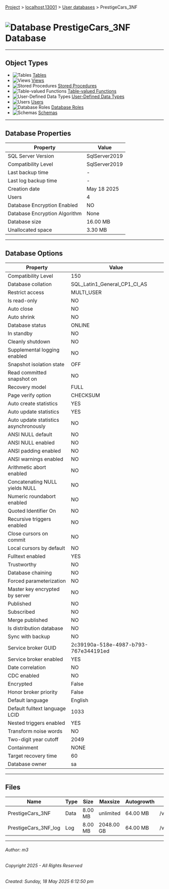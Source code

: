 #### 

[Project](../../../index.md) > [localhost,13001](../../index.md) > [User databases](../index.md) > PrestigeCars_3NF

# ![Database](../../../Images/ntDatabase.png) PrestigeCars_3NF Database

---

## <a name="#objecttypes"></a>Object Types

* ![Tables](../../../Images/Table.png) [Tables](Tables/Tables.md)
* ![Views](../../../Images/View.png) [Views](Views/Views.md)
* ![Stored Procedures](../../../Images/StoredProcedure.png) [Stored Procedures](Programmability/Stored_Procedures/Stored_Procedures.md)
* ![Table-valued Functions](../../../Images/Function_Table.png) [Table-valued Functions](Programmability/Functions/Table-valued_Functions/Table-valued_Functions.md)
* ![User-Defined Data Types](../../../Images/UserDefinedDataType.png) [User-Defined Data Types](Programmability/Types/User-Defined_Data_Types/User-Defined_Data_Types.md)
* ![Users](../../../Images/User.png) [Users](Security/Users/Users.md)
* ![Database Roles](../../../Images/Role_Database.png) [Database Roles](Security/Roles/Database_Roles/Database_Roles.md)
* ![Schemas](../../../Images/Schema.png) [Schemas](Security/Schemas/Schemas.md)


---

## <a name="#dbproperties"></a>Database Properties

| Property | Value |
|---|---|
| SQL Server Version | SqlServer2019 |
| Compatibility Level | SqlServer2019 |
| Last backup time | - |
| Last log backup time | - |
| Creation date | May 18 2025  |
| Users | 4 |
| Database Encryption Enabled | NO |
| Database Encryption Algorithm | None |
| Database size | 16.00 MB |
| Unallocated space | 3.30 MB |


---

## <a name="#dboptions"></a>Database Options

| Property | Value |
|---|---|
| Compatibility Level | 150 |
| Database collation | SQL_Latin1_General_CP1_CI_AS |
| Restrict access | MULTI_USER |
| Is read-only | NO |
| Auto close | NO |
| Auto shrink | NO |
| Database status | ONLINE |
| In standby | NO |
| Cleanly shutdown | NO |
| Supplemental logging enabled | NO |
| Snapshot isolation state | OFF |
| Read committed snapshot on | NO |
| Recovery model | FULL |
| Page verify option | CHECKSUM |
| Auto create statistics | YES |
| Auto update statistics | YES |
| Auto update statistics asynchronously | NO |
| ANSI NULL default | NO |
| ANSI NULL enabled | NO |
| ANSI padding enabled | NO |
| ANSI warnings enabled | NO |
| Arithmetic abort enabled | NO |
| Concatenating NULL yields NULL | NO |
| Numeric roundabort enabled | NO |
| Quoted Identifier On | NO |
| Recursive triggers enabled | NO |
| Close cursors on commit | NO |
| Local cursors by default | NO |
| Fulltext enabled | YES |
| Trustworthy | NO |
| Database chaining | NO |
| Forced parameterization | NO |
| Master key encrypted by server | NO |
| Published | NO |
| Subscribed | NO |
| Merge published | NO |
| Is distribution database | NO |
| Sync with backup | NO |
| Service broker GUID | 2c39190a-518e-4987-b793-767e344191ed |
| Service broker enabled | YES |
| Date correlation | NO |
| CDC enabled | NO |
| Encrypted | False |
| Honor broker priority | False |
| Default language | English |
| Default fulltext language LCID | 1033 |
| Nested triggers enabled | YES |
| Transform noise words | NO |
| Two-digit year cutoff | 2049 |
| Containment | NONE |
| Target recovery time | 60 |
| Database owner | sa |


---

## <a name="#files"></a>Files

| Name | Type | Size | Maxsize | Autogrowth | File Name |
|---|---|---|---|---|---|
| PrestigeCars_3NF | Data | 8.00 MB | unlimited | 64.00 MB | /var/opt/mssql/data/PrestigeCars_3NF.mdf |
| PrestigeCars_3NF_log | Log | 8.00 MB | 2048.00 GB | 64.00 MB | /var/opt/mssql/log/PrestigeCars_3NF_log.ldf |


---

###### Author:  m3

###### Copyright 2025 - All Rights Reserved

###### Created: Sunday, 18 May 2025 6:12:50 pm

